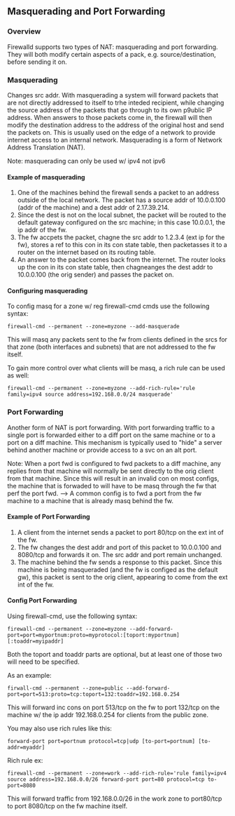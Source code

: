 ## Masquerading and Port Forwarding

### Overview
Firewalld supports two types of NAT: masquerading and port forwarding. They will both modify certain aspects of a pack, e.g. source/destination, before sending it on.

### Masquerading
Changes src addr. With masquerading a system will forward packets that are not directly addressed to itself to trhe inteded recipient, while changing the source address of the packets that go through to its own p9ublic IP address. When answers to those packets come in, the firewall will then modify the destination address to the address of the original host and send the packets on. This is usually used on the edge of a network to provide internet access to an internal network. Masquerading is a form of Network Address Translation (NAT).

Note: masquerading can only be used w/ ipv4 not ipv6

#### Example of masquerading
1. One of the machines behind the firewall sends a packet to an address outside of the local network. The packet has a source addr of 10.0.0.100 (addr of the machine) and a dest addr of 2.17.39.214.
2. Since the dest is not on the local subnet, the packet will be routed to the default gateway configured on the src machine; in this case 10.0.0.1, the ip addr of the fw.
3. The fw accpets the packet, chagne the src addr to 1.2.3.4 (ext ip for the fw), stores a ref to this con in its con state table, then packetasses it to a router on the internet based on its routing table.
4. An answer to the packet comes back from the internet. The router looks up the con in its con state table, then chagneanges the dest addr to 10.0.0.100 (the orig sender) and passes the packet on.

#### Configuring masquerading
To config masq for a zone w/ reg firewall-cmd cmds use the following syntax:
```
firewall-cmd --permanent --zone=myzone --add-masquerade
```

This will masq any packets sent to the fw from clients defined in the srcs for that zone (both interfaces and subnets) that are not addressed to the fw itself. 

To gain more control over what clients will be masq, a rich rule can be used as well:
```
firewall-cmd --permanent --zone=myzone --add-rich-rule='rule family=ipv4 source address=192.168.0.0/24 masquerade'
```

### Port Forwarding
Another form of NAT is port forwarding. With port forwarding traffic to a single port is forwarded either to a diff port on the same machine or to a port on a diff machine. This mechanism is typically used to "hide" a server behind another machine or provide access to a svc on an alt port.

Note: When a port fwd is configured to fwd packets to a diff machine, any replies from that machine will normally be sent directly to the orig client from that machine. Since this will result in an invalid con on most configs, the machine that is forwaded to will have to be masq through the fw that perf the port fwd. --> A common config is to fwd a port from the fw machine to a machine that is already masq behind the fw. 

#### Example of Port Forwarding
1. A client from the internet sends a packet to port 80/tcp on the ext int of the fw.
2. The fw changes the dest addr and port of this packet to 10.0.0.100 and 8080/tcp and forwards it on. The src addr and port remain unchanged. 
3. The machine behind the fw sends a response to this packet. Since this machine is being masqueraded (and the fw is configed as the default gw), this packet is sent to the orig client, appearing to come from the ext int of the fw. 

#### Config Port Forwarding
Using firewall-cmd, use the following syntax:
```
firewall-cmd --permanent --zone=myzone --add-forward-port=port=myportnum:proto=myprotocol:[toport:myportnum][:toaddr=myipaddr] 
```
Both the toport and toaddr parts are optional, but at least one of those two will need to be specified.

As an example:
```
firwall-cmd --permanent --zone=public --add-forward-port=port=513:proto=tcp:toport=132:toaddr=192.168.0.254
```
This will forward inc cons on port 513/tcp on the fw to port 132/tcp on the machine w/ the ip addr 192.168.0.254 for clients from the public zone.

You may also use rich rules like this:
```
forward-port port=portnum protocol=tcp|udp [to-port=portnum] [to-addr=myaddr]
```
Rich rule ex:
```
firewall-cmd --permanent --zone=work --add-rich-rule='rule family=ipv4 source address=192.168.0.0/26 forward-port port=80 protocol=tcp to-port=8080
```
This will forward traffic from 192.168.0.0/26 in the work zone to port80/tcp to port 8080/tcp on the fw machine itself.
